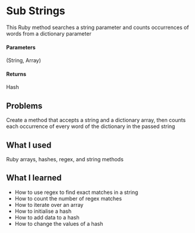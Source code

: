 # Sub Strings
This Ruby method searches a string parameter and counts occurrences of words from a dictionary parameter

#### Parameters
(String, Array)

#### Returns
Hash

## Problems
Create a method that accepts a string and a dictionary array, then counts each occurrence of every word of the dictionary in the passed string

## What I used
Ruby arrays, hashes, regex, and string methods

## What I learned
- How to use regex to find exact matches in a string
- How to count the number of regex matches
- How to iterate over an array
- How to initialise a hash
- How to add data to a hash
- How to change the values of a hash